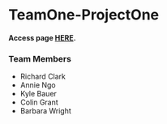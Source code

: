 # TeamOne-ProjectOne
#### Access page [HERE](https://kylecom2000.github.io/TeamOne-ProjectOne/).

### Team Members
* Richard Clark
* Annie Ngo
* Kyle Bauer
* Colin Grant
* Barbara Wright